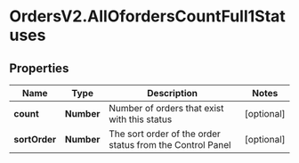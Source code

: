 # OrdersV2.AllOfordersCountFull1Statuses

## Properties
Name | Type | Description | Notes
------------ | ------------- | ------------- | -------------
**count** | **Number** | Number of orders that exist with this status | [optional] 
**sortOrder** | **Number** | The sort order of the order status from the Control Panel | [optional] 
